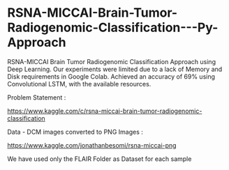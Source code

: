 # RSNA-MICCAI-Brain-Tumor-Radiogenomic-Classification---Py-Approach
RSNA-MICCAI Brain Tumor Radiogenomic Classification Approach using Deep Learning. Our experiments were limited due to a lack of Memory and Disk requirements in Google Colab. Achieved an accuracy of 69% using Convolutional LSTM, with the available resources.

Problem Statement :

https://www.kaggle.com/c/rsna-miccai-brain-tumor-radiogenomic-classification

Data - DCM images converted to PNG Images :

https://www.kaggle.com/jonathanbesomi/rsna-miccai-png

We have used only the FLAIR Folder as Dataset for each sample
